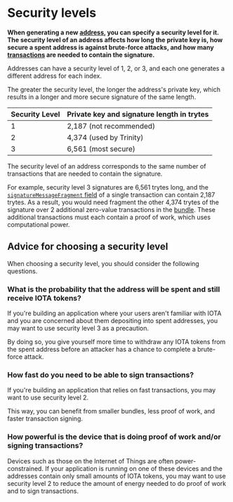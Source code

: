 # Security levels

**When generating a new [address](../basics/addresses.md), you can specify a security level for it. The security level of an address affects how long the private key is, how secure a spent address is against brute-force attacks, and how many [transactions](../basics/transactions.md) are needed to contain the signature.**

Addresses can have a security level of 1, 2, or 3, and each one generates a different address for each index.

The greater the security level, the longer the address's private key, which results in a longer and more secure signature of the same length.

| **Security Level** | **Private key and signature length in trytes** |
| :-------------- | :-------------------------- |
| 1              | 2,187 (not recommended)|
| 2              | 4,374 (used by Trinity)         |
| 3              | 6,561 (most secure)           |

The security level of an address corresponds to the same number of transactions that are needed to contain the signature.

For example, security level 3 signatures are 6,561 trytes long, and the [`signatureMessageFragment` field](../basics/transactions.md#structure-of-a-transaction) of a single transaction can contain 2,187 trytes. As a result, you would need fragment the other 4,374 trytes of the signature over 2 additional zero-value transactions in the [bundle](../basics/bundles.md). These additional transactions must each contain a proof of work, which uses computational power.

## Advice for choosing a security level

When choosing a security level, you should consider the following questions.

### What is the probability that the address will be spent and still receive IOTA tokens?

If you're building an application where your users aren't familiar with IOTA and you are concerned about them depositing into spent addresses, you may want to use security level 3 as a precaution.

By doing so, you give yourself more time to withdraw any IOTA tokens from the spent address before an attacker has a chance to complete a brute-force attack.

### How fast do you need to be able to sign transactions?

If you're building an application that relies on fast transactions, you may want to use security level 2.

This way, you can benefit from smaller bundles, less proof of work, and faster transaction signing.

### How powerful is the device that is doing proof of work and/or signing transactions?

Devices such as those on the Internet of Things are often power-constrained. If your application is running on one of these devices and the addresses contain only small amounts of IOTA tokens, you may want to use security level 2 to reduce the amount of energy needed to do proof of work and to sign transactions.